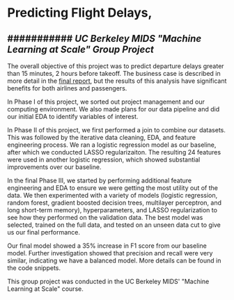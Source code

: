# Predicting Flight Delays, 
########### <i>UC Berkeley MIDS "Machine Learning at Scale" Group Project</i>
------


The overall objective of this project was to predict departure delays greater than 15 minutes, 2 hours before takeoff. The business case is described in more detail in the [final report](https://github.com/heesukjang/PredictingFlightDelays/blob/main/Final_Report.pdf), but the results of this analysis have significant benefits for both airlines and passengers.

In Phase I of this project, we sorted out project management and our computing environment. We also made plans for our data pipeline and did our initial EDA to identify variables of interest.

In Phase II of this project, we first performed a join to combine our datasets. This was followed by the iterative data cleaning, EDA, and feature engineering process. We ran a logistic regression model as our baseline, after which we conducted LASSO regularizaiton. The resulting 24 features were used in another logistic regression, which showed substantial improvements over our baseline.

In the final Phase III, we started by performing additional feature engineering and EDA to ensure we were getting the most utility out of the data. We then experimented with a variety of models (logistic regression, random forest, gradient boosted decision trees, multilayer perceptron, and long short-term memory), hyperparameters, and LASSO regularization to see how they performed on the validation data. The best model was selected, trained on the full data, and tested on an unseen data cut to give us our final performance.

Our final model showed a 35% increase in F1 score from our baseline model. Further investigation showed that precision and recall were very similar, indicating we have a balanced model. More details can be found in the code snippets.

This group project was conducted in the UC Berkeley MIDS' "Machine Learning at Scale" course.
